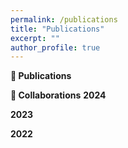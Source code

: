 ```yaml
---
permalink: /publications
title: "Publications"
excerpt: ""
author_profile: true
---
```


**📝 Publications**


**📖 Collaborations**
**2024**

**2023**

**2022**
